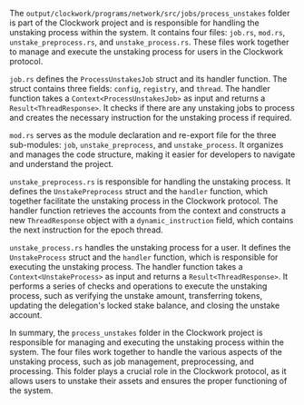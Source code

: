 The `output/clockwork/programs/network/src/jobs/process_unstakes` folder is part of the Clockwork project and is responsible for handling the unstaking process within the system. It contains four files: `job.rs`, `mod.rs`, `unstake_preprocess.rs`, and `unstake_process.rs`. These files work together to manage and execute the unstaking process for users in the Clockwork protocol.

`job.rs` defines the `ProcessUnstakesJob` struct and its handler function. The struct contains three fields: `config`, `registry`, and `thread`. The handler function takes a `Context<ProcessUnstakesJob>` as input and returns a `Result<ThreadResponse>`. It checks if there are any unstaking jobs to process and creates the necessary instruction for the unstaking process if required.

`mod.rs` serves as the module declaration and re-export file for the three sub-modules: `job`, `unstake_preprocess`, and `unstake_process`. It organizes and manages the code structure, making it easier for developers to navigate and understand the project.

`unstake_preprocess.rs` is responsible for handling the unstaking process. It defines the `UnstakePreprocess` struct and the `handler` function, which together facilitate the unstaking process in the Clockwork protocol. The handler function retrieves the accounts from the context and constructs a new `ThreadResponse` object with a `dynamic_instruction` field, which contains the next instruction for the epoch thread.

`unstake_process.rs` handles the unstaking process for a user. It defines the `UnstakeProcess` struct and the `handler` function, which is responsible for executing the unstaking process. The handler function takes a `Context<UnstakeProcess>` as input and returns a `Result<ThreadResponse>`. It performs a series of checks and operations to execute the unstaking process, such as verifying the unstake amount, transferring tokens, updating the delegation's locked stake balance, and closing the unstake account.

In summary, the `process_unstakes` folder in the Clockwork project is responsible for managing and executing the unstaking process within the system. The four files work together to handle the various aspects of the unstaking process, such as job management, preprocessing, and processing. This folder plays a crucial role in the Clockwork protocol, as it allows users to unstake their assets and ensures the proper functioning of the system.
